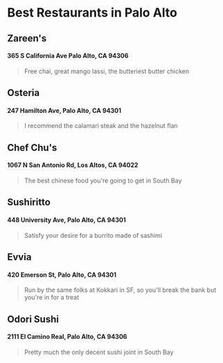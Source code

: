 # Best Restaurants in Palo Alto

## Zareen's
#### 365 S California Ave Palo Alto, CA 94306
> <p> Free chai, great mango lassi, the butteriest butter chicken </p>

## Osteria
#### 247 Hamilton Ave, Palo Alto, CA 94301
> <p> I recommend the calamari steak and the hazelnut flan </p>

## Chef Chu's 
#### 1067 N San Antonio Rd, Los Altos, CA 94022
> <p> The best chinese food you're going to get in South Bay </p>

## Sushiritto 
#### 448 University Ave, Palo Alto, CA 94301
> <p> Satisfy your desire for a burrito made of sashimi </p>

## Evvia 
#### 420 Emerson St, Palo Alto, CA 94301
> <p> Run by the same folks at Kokkari in SF, so you'll break the bank but you're in for a treat </p>

## Odori Sushi
#### 2111 El Camino Real, Palo Alto, CA 94306
> Pretty much the only decent sushi joint in South Bay 

